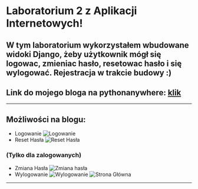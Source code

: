 # Laboratorium 2 z Aplikacji Internetowych!

## W tym laboratorium wykorzystałem wbudowane widoki Django, żeby użytkownik mógł się logowac, zmieniac hasło, resetowac hasło i się wylogować. Rejestracja w trakcie budowy :)
## Link do mojego bloga na pythonanywhere: [klik](https://kamil22637.pythonanywhere.com/)
___

## Możliwości na blogu:
+ Logowanie
![Logowanie][logowanie]
+ Reset Hasła
![Reset Hasła][reseth]
### (Tylko dla zalogowanych)
+ Zmiana Hasła
![Zmiana hasła][zmianah]
+ Wylogowanie
![Wylogowanie][logout]
![Strona Główna][glowna]
___

[logowanie]: https://github.com/kamil-pabin/aplikacje-internetowe-22637-195ic/blob/lab1/assets/images/logowanie.png?raw=true "Logowanie"
[reseth]: https://github.com/kamil-pabin/aplikacje-internetowe-22637-195ic/blob/lab1/assets/images/reset_hasla.png?raw=true "Reset hasła"
[zmianah]: https://github.com/kamil-pabin/aplikacje-internetowe-22637-195ic/blob/lab1/assets/images/zmiana_hasla.png?raw=true "Zmiana hasła"
[logout]: https://github.com/kamil-pabin/aplikacje-internetowe-22637-195ic/blob/lab1/assets/images/logout.png?raw=true "Wylogowanie"
[glowna]: https://github.com/kamil-pabin/aplikacje-internetowe-22637-195ic/blob/lab1/assets/images/glowna.png?raw=true "Strona główna"
